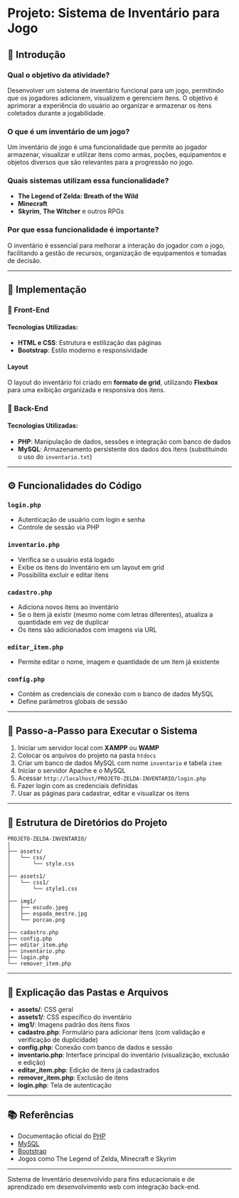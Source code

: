 # Projeto: Sistema de Inventário para Jogo

## 🌟 Introdução

### Qual o objetivo da atividade?

Desenvolver um sistema de inventário funcional para um jogo, permitindo que os jogadores adicionem, visualizem e gerenciem itens. O objetivo é aprimorar a experiência do usuário ao organizar e armazenar os itens coletados durante a jogabilidade.

### O que é um inventário de um jogo?

Um inventário de jogo é uma funcionalidade que permite ao jogador armazenar, visualizar e utilizar itens como armas, poções, equipamentos e objetos diversos que são relevantes para a progressão no jogo.

### Quais sistemas utilizam essa funcionalidade?

* **The Legend of Zelda: Breath of the Wild**
* **Minecraft**
* **Skyrim**, **The Witcher** e outros RPGs

### Por que essa funcionalidade é importante?

O inventário é essencial para melhorar a interação do jogador com o jogo, facilitando a gestão de recursos, organização de equipamentos e tomadas de decisão.

---

## 🧱 Implementação

### 🔹 Front-End

#### Tecnologias Utilizadas:

* **HTML e CSS**: Estrutura e estilização das páginas
* **Bootstrap**: Estilo moderno e responsividade

#### Layout

O layout do inventário foi criado em **formato de grid**, utilizando **Flexbox** para uma exibição organizada e responsiva dos itens.

### 🔸 Back-End

#### Tecnologias Utilizadas:

* **PHP**: Manipulação de dados, sessões e integração com banco de dados
* **MySQL**: Armazenamento persistente dos dados dos itens (substituindo o uso do `inventario.txt`)

---

## ⚙️ Funcionalidades do Código

### `login.php`

* Autenticação de usuário com login e senha
* Controle de sessão via PHP

### `inventario.php`

* Verifica se o usuário está logado
* Exibe os itens do inventário em um layout em grid
* Possibilita excluir e editar itens

### `cadastro.php`

* Adiciona novos itens ao inventário
* Se o item já existir (mesmo nome com letras diferentes), atualiza a quantidade em vez de duplicar
* Os itens são adicionados com imagens via URL

### `editar_item.php`

* Permite editar o nome, imagem e quantidade de um item já existente

### `config.php`

* Contém as credenciais de conexão com o banco de dados MySQL
* Define parâmetros globais de sessão

---

## 🚀 Passo-a-Passo para Executar o Sistema

1. Iniciar um servidor local com **XAMPP** ou **WAMP**
2. Colocar os arquivos do projeto na pasta `htdocs`
3. Criar um banco de dados MySQL com nome `inventario` e tabela `item`
4. Iniciar o servidor Apache e o MySQL
5. Acessar `http://localhost/PROJETO-ZELDA-INVENTARIO/login.php`
6. Fazer login com as credenciais definidas
7. Usar as páginas para cadastrar, editar e visualizar os itens

---

## 📁 Estrutura de Diretórios do Projeto

```
PROJETO-ZELDA-INVENTARIO/
│
├── assets/
│   └── css/
│       └── style.css
│
├── assets1/
│   └── css1/
│       └── style1.css
│
├── img1/
│   ├── escudo.jpeg
│   ├── espada_mestre.jpg
│   └── porcao.png
│
├── cadastro.php
├── config.php
├── editar_item.php
├── inventario.php
├── login.php
└── remover_item.php
```

---

## 📌 Explicação das Pastas e Arquivos

* **assets/**: CSS geral
* **assets1/**: CSS específico do inventário
* **img1/**: Imagens padrão dos itens fixos
* **cadastro.php**: Formulário para adicionar itens (com validação e verificação de duplicidade)
* **config.php**: Conexão com banco de dados e sessão
* **inventario.php**: Interface principal do inventário (visualização, exclusão e edição)
* **editar\_item.php**: Edição de itens já cadastrados
* **remover\_item.php**: Exclusão de itens
* **login.php**: Tela de autenticação

---

## 📚 Referências

* Documentação oficial do [PHP](https://www.php.net/)
* [MySQL](https://dev.mysql.com/doc/)
* [Bootstrap](https://getbootstrap.com/)
* Jogos como The Legend of Zelda, Minecraft e Skyrim

---

Sistema de Inventário desenvolvido para fins educacionais e de aprendizado em desenvolvimento web com integração back-end.

